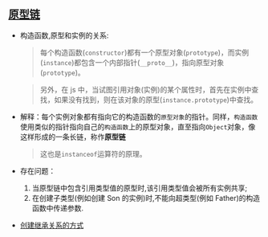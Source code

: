 ## [原型链](https://juejin.cn/post/6844903475021627400)

- 构造函数,原型和实例的关系:

  > 每个构造函数(`constructor`)都有一个原型对象(`prototype`)，而实例(`instance`)都包含一个内部指针(`__proto__`)，指向原型对象(`prototype`)。

  > 另外，在 js 中，当试图引用对象(实例)的某个属性时，首先在实例中查找，如果没有找到，则在该对象的原型(`instance.prototype`)中查找。

- 解释：每个实例对象都有指向它的构造函数的`原型对象`的指针。同样，`构造函数`使用类似的指针指向自己的`构造函数`上的原型对象，直至指向`Object`对象，像这样形成的一条长链，称作**原型链**

  > 这也是`instanceof`运算符的原理。

- 存在问题：

  1. 当原型链中包含引用类型值的原型时,该引用类型值会被所有实例共享;
  2. 在创建子类型(例如创建 Son 的实例)时,不能向超类型(例如 Father)的构造函数中传递参数.

- [创建继承关系的方式](https://juejin.cn/post/6844903475021627400#heading-4)
